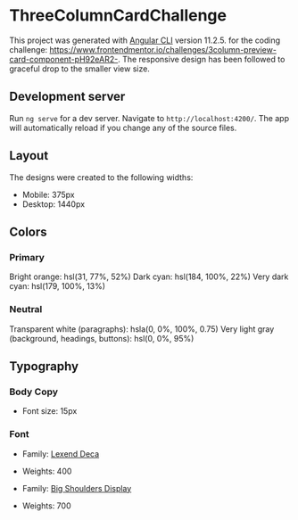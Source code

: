 # ThreeColumnCardChallenge

This project was generated with [Angular CLI](https://github.com/angular/angular-cli) version 11.2.5. for the coding challenge: https://www.frontendmentor.io/challenges/3column-preview-card-component-pH92eAR2-. The responsive design has been followed to graceful drop to the smaller view size.

## Development server

Run `ng serve` for a dev server. Navigate to `http://localhost:4200/`. The app will automatically reload if you change any of the source files.

## Layout

The designs were created to the following widths:

- Mobile: 375px
- Desktop: 1440px

## Colors

### Primary

Bright orange: hsl(31, 77%, 52%)
Dark cyan: hsl(184, 100%, 22%)
Very dark cyan: hsl(179, 100%, 13%)

### Neutral

Transparent white (paragraphs): hsla(0, 0%, 100%, 0.75)
Very light gray (background, headings, buttons): hsl(0, 0%, 95%)

## Typography

### Body Copy

- Font size: 15px

### Font

- Family: [Lexend Deca](https://fonts.google.com/specimen/Lexend+Deca)
- Weights: 400

- Family: [Big Shoulders Display](https://fonts.google.com/specimen/Big+Shoulders+Display)
- Weights: 700
